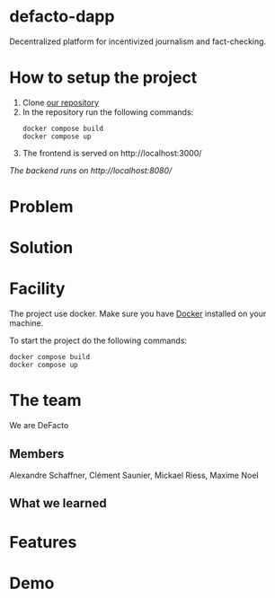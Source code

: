 # defacto-dapp
Decentralized platform for incentivized journalism and fact-checking.

# How to setup the project
1) Clone [our repository][0]
2) In the repository run the following commands:
    ```
    docker compose build
    docker compose up
    ```
3) The frontend is served on http://localhost:3000/

*The backend runs on http://localhost:8080/*

# Problem

# Solution

# Facility
The project use docker. Make sure you have [Docker][1] installed on your machine.

To start the project do the following commands:
```
docker compose build
docker compose up
``` 
# The team
We are DeFacto

## Members
Alexandre Schaffner, Clément Saunier, Mickael Riess, Maxime Noel

## What we learned

# Features

# Demo

[0]: git@github.com:clement4saunier/defacto-dapp.git
[1]: https://docs.docker.com/engine/install/
